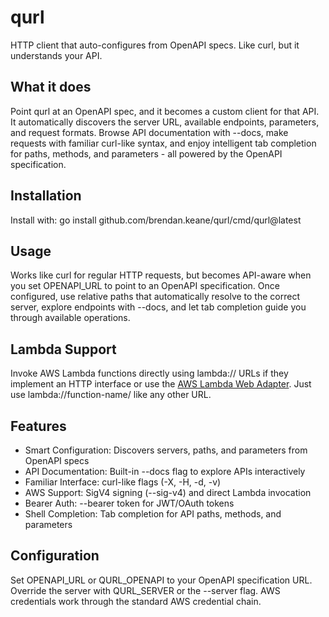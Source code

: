 # qurl

HTTP client that auto-configures from OpenAPI specs. Like curl, but it understands your API.

## What it does

Point qurl at an OpenAPI spec, and it becomes a custom client for that API. It automatically discovers the server URL, available endpoints, parameters, and request formats. Browse API documentation with --docs, make requests with familiar curl-like syntax, and enjoy intelligent tab completion for paths, methods, and parameters - all powered by the OpenAPI specification.

## Installation

Install with: go install github.com/brendan.keane/qurl/cmd/qurl@latest

## Usage

Works like curl for regular HTTP requests, but becomes API-aware when you set OPENAPI_URL to point to an OpenAPI specification. Once configured, use relative paths that automatically resolve to the correct server, explore endpoints with --docs, and let tab completion guide you through available operations.

## Lambda Support

Invoke AWS Lambda functions directly using lambda:// URLs if they implement an HTTP interface or use the [AWS Lambda Web Adapter](https://github.com/awslabs/aws-lambda-web-adapter). Just use lambda://function-name/ like any other URL.

## Features

- Smart Configuration: Discovers servers, paths, and parameters from OpenAPI specs
- API Documentation: Built-in --docs flag to explore APIs interactively
- Familiar Interface: curl-like flags (-X, -H, -d, -v)
- AWS Support: SigV4 signing (--sig-v4) and direct Lambda invocation
- Bearer Auth: --bearer token for JWT/OAuth tokens
- Shell Completion: Tab completion for API paths, methods, and parameters

## Configuration

Set OPENAPI_URL or QURL_OPENAPI to your OpenAPI specification URL. Override the server with QURL_SERVER or the --server flag. AWS credentials work through the standard AWS credential chain.